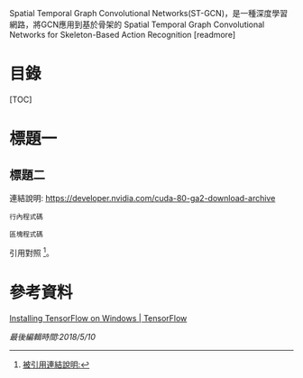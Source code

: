 Spatial Temporal Graph Convolutional Networks(ST-GCN)，是一種深度學習網路，將GCN應用到基於骨架的
Spatial Temporal Graph Convolutional Networks for Skeleton-Based Action
Recognition
[readmore]
# 目錄
[TOC]
# 標題一

## 標題二
連結說明: <https://developer.nvidia.com/cuda-80-ga2-download-archive>

`行內程式碼`

```shell
區塊程式碼
```

引用對照 [^1]。

# 參考資料
[Installing TensorFlow on Windows | TensorFlow](https://www.tensorflow.org/install/install_windows)

[^1]: [被引用連結說明:](http://tieba.baidu.com/p/4565248851)

*最後編輯時間:2018/5/10*
<!--stackedit_data:
eyJoaXN0b3J5IjpbMTk2Mzc3MDQ1MiwxNjk2OTI0MDk4XX0=
-->